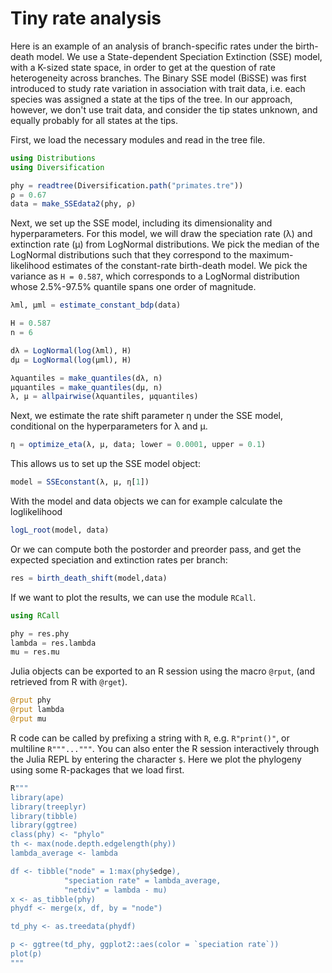# Tiny rate analysis

Here is an example of an analysis of branch-specific rates under the birth-death model. We use a State-dependent Speciation Extinction (SSE) model, with a K-sized state space, in order to get at the question of rate heterogeneity across branches. The Binary SSE model (BiSSE) was first introduced to study rate variation in association with trait data, i.e. each species was assigned a state at the tips of the tree. In our approach, however, we don't use trait data, and consider the tip states unknown, and equally probably for all states at the tips. 

First, we load the necessary modules and read in the tree file.

```julia
using Distributions
using Diversification

phy = readtree(Diversification.path("primates.tre"))
ρ = 0.67
data = make_SSEdata2(phy, ρ)
```

Next, we set up the SSE model, including its dimensionality and hyperparameters. For this model, we will draw the speciation rate (λ) and extinction rate (µ) from LogNormal distributions. We pick the median of the LogNormal distributions such that they correspond to the maximum-likelihood estimates of the constant-rate birth-death model. We pick the variance as `H = 0.587`, which corresponds to a LogNormal distribution whose 2.5%-97.5% quantile spans one order of magnitude. 


```julia
λml, μml = estimate_constant_bdp(data)

H = 0.587
n = 6

dλ = LogNormal(log(λml), H)
dμ = LogNormal(log(µml), H)

λquantiles = make_quantiles(dλ, n)
µquantiles = make_quantiles(dμ, n)
λ, μ = allpairwise(λquantiles, µquantiles)
```

Next, we estimate the rate shift parameter η under the SSE model, conditional on the hyperparameters for λ and µ.
```julia
η = optimize_eta(λ, µ, data; lower = 0.0001, upper = 0.1)
```

This allows us to set up the SSE model object:

```julia
model = SSEconstant(λ, μ, η[1])
```

With the model and data objects we can for example calculate the loglikelihood

```julia
logL_root(model, data)
```

Or we can compute both the postorder and preorder pass, and get the expected speciation and extinction rates per branch:

```julia
res = birth_death_shift(model,data)
```

If we want to plot the results, we can use the module `RCall`. 

```julia
using RCall

phy = res.phy
lambda = res.lambda
mu = res.mu
```

Julia objects can be exported to an R session using the macro `@rput`, (and retrieved from R with `@rget`). 

```julia
@rput phy
@rput lambda
@rput mu
```

R code can be called by prefixing a string with `R`, e.g. `R"print()"`, or multiline `R"""..."""`. You can also enter the R session interactively through the Julia REPL by entering the character `$`. Here we plot the phylogeny using some R-packages that we load first.

```julia
R"""
library(ape)
library(treeplyr)
library(tibble)
library(ggtree)
class(phy) <- "phylo"
th <- max(node.depth.edgelength(phy))
lambda_average <- lambda

df <- tibble("node" = 1:max(phy$edge),
            "speciation rate" = lambda_average,
            "netdiv" = lambda - mu)
x <- as_tibble(phy)
phydf <- merge(x, df, by = "node")

td_phy <- as.treedata(phydf)

p <- ggtree(td_phy, ggplot2::aes(color = `speciation rate`))
plot(p)
"""
```


